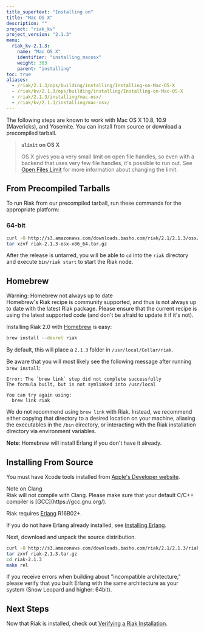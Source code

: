 ```yaml
---
title_supertext: "Installing on"
title: "Mac OS X"
description: ""
project: "riak_kv"
project_version: "2.1.3"
menu:
  riak_kv-2.1.3:
    name: "Mac OS X"
    identifier: "installing_macosx"
    weight: 303
    parent: "installing"
toc: true
aliases:
  - /riak/2.1.3/ops/building/installing/Installing-on-Mac-OS-X
  - /riak/kv/2.1.3/ops/building/installing/Installing-on-Mac-OS-X
  - /riak/2.1.3/installing/mac-osx/
  - /riak/kv/2.1.3/installing/mac-osx/
---
```


[perf open files]: /riak/kv/2.1.3/using/performance/open-files-limit
[install source erlang]: /riak/kv/2.1.3/setup/installing/source/erlang
[install verify]: /riak/kv/2.1.3/setup/installing/verify

The following steps are known to work with Mac OS X 10.8, 10.9
(Mavericks), and Yosemite. You can install from source or download a
precompiled tarball.

> **`ulimit` on OS X**
>
> OS X gives you a very small limit on open file handles, so even with a
backend that uses very few file handles, it's possible to run out. See
[Open Files Limit][perf open files] for more information about changing the limit.


## From Precompiled Tarballs

To run Riak from our precompiled tarball, run these commands for the
appropriate platform:

### 64-bit

```bash
curl -O http://s3.amazonaws.com/downloads.basho.com/riak/2.1/2.1.3/osx/10.8/riak-2.1.3-OSX-x86_64.tar.gz
tar xzvf riak-2.1.3-osx-x86_64.tar.gz
```

After the release is untarred, you will be able to `cd` into the `riak`
directory and execute `bin/riak start` to start the Riak node.

## Homebrew

<div class="note">
<div class="title">Warning: Homebrew not always up to date</div>
Homebrew's Riak recipe is community supported, and thus is not always up
to date with the latest Riak package. Please ensure that the current
recipe is using the latest supported code (and don't be afraid to update
it if it's not).
</div>

Installing Riak 2.0 with [Homebrew](http://brew.sh/) is easy:

```bash
brew install --devrel riak
```

By default, this will place a `2.1.3` folder in
`/usr/local/Cellar/riak`.

Be aware that you will most likely see the following message after
running `brew install`:

```
Error: The `brew link` step did not complete successfully
The formula built, but is not symlinked into /usr/local

You can try again using:
  brew link riak
```

We do not recommend using `brew link` with Riak. Instead, we recommend
either copying that directory to a desired location on your machine,
aliasing the executables in the `/bin` directory, or interacting with
the Riak installation directory via environment variables.

**Note**: Homebrew will install Erlang if you don't have it already.

## Installing From Source

You must have Xcode tools installed from [Apple's Developer
website](http://developer.apple.com/).

<div class="note">
<div class="title">Note on Clang</div>
Riak will not compile with Clang. Please make sure that your default
C/C++ compiler is [GCC](https://gcc.gnu.org/).
</div>

Riak requires [Erlang](http://www.erlang.org/) R16B02+.

If you do not have Erlang already installed, see [Installing Erlang][install source erlang].

Next, download and unpack the source distribution.

```bash
curl -O http://s3.amazonaws.com/downloads.basho.com/riak/2.1/2.1.3/riak-2.1.3.tar.gz
tar zxvf riak-2.1.3.tar.gz
cd riak-2.1.3
make rel
```

If you receive errors when building about "incompatible architecture,"
please verify that you built Erlang with the same architecture as your
system (Snow Leopard and higher: 64bit).

## Next Steps

Now that Riak is installed, check out [Verifying a Riak Installation][install verify].
